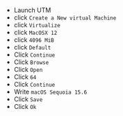 * Launch UTM
* click `Create a New virtual Machine`
* click `Virtualize`
* click `MacOSX 12`
* click `4096 MiB`
* click `Default`
* Click `Continue`
* Click `Browse`
* Click `Open`
* Click `64`
* Click `Continue`
* Write `macOS Sequoia 15.6`
* Click `Save`
* Click `Ok`
